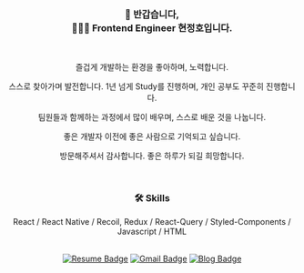 
<div align="center">
 <h3>🙏  반갑습니다, <br>🧑🏻‍💻 Frontend Engineer 현정호입니다.</h3><br>
 <p>즐겁게 개발하는 환경을 좋아하며, 노력합니다.</p>
 <p>스스로 찾아가며 발전합니다. 1년 넘게 Study를 진행하며, 개인 공부도 꾸준히 진행합니다.</p>
 <p>팀원들과 함께하는 과정에서 많이 배우며, 스스로 배운 것을 나눕니다.</p>
 <p>좋은 개발자 이전에 좋은 사람으로 기억되고 싶습니다.</p>
 <p>방문해주셔서 감사합니다. 좋은 하루가 되길 희망합니다.</p>
<br>
 <h3>🛠 Skills</h3>
 <div>React / React Native / Recoil, Redux / React-Query / Styled-Components / Javascript / HTML </div><br>
 
[![Resume Badge](https://camo.githubusercontent.com/af0d5f6864e407cf742741e95bf8567bb50e5ef0/68747470733a2f2f696d672e736869656c64732e696f2f62616467652f2d526573756d652d3030303030303f7374796c653d666c61742d737175617265266c6f676f3d4e6f74696f6e266c6f676f436f6c6f723d7768697465)](https://www.notion.so/4179d51a133141ddb322be77061e3207)
[![Gmail Badge](https://img.shields.io/badge/Gmail-d14836?style=flat-square&logo=Gmail&logoColor=white&link=mailto:snugyun01@gmail.com)](mailto:offdutybyblo@gmail.com)
[![Blog Badge](https://camo.githubusercontent.com/9129b2896fda2c963ff5600ef7cda330a27d2a95/68747470733a2f2f696d672e736869656c64732e696f2f62616467652f2d426c6f672d3230433939373f7374796c653d666c61742d737175617265266c6f676f3d56656c6f67266c6f676f436f6c6f723d7768697465266c)](https://velog.io/@offdutybyblo)
</div>
